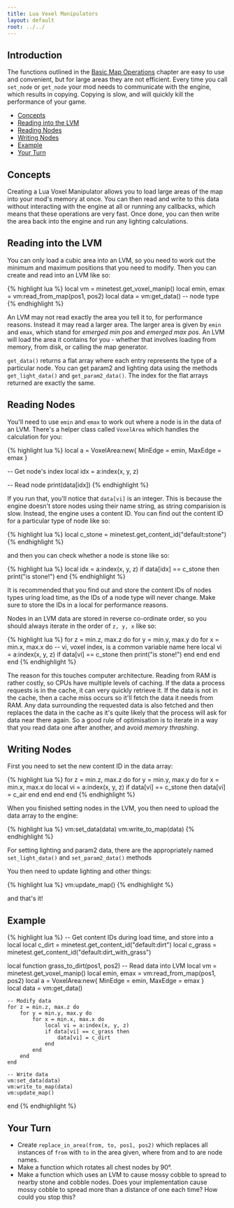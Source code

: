 ```yaml
---
title: Lua Voxel Manipulators
layout: default
root: ../../
---
```


## Introduction

The functions outlined in the [Basic Map Operations](environment.html) chapter
are easy to use and convenient, but for large areas they are not efficient.
Every time you call `set_node` or `get_node` your mod needs to communicate with
the engine, which results in copying. Copying is slow, and will quickly kill the
performance of your game.

* [Concepts](#concepts)
* [Reading into the LVM](#reading-into-the-lvm)
* [Reading Nodes](#reading-nodes)
* [Writing Nodes](#writing-nodes)
* [Example](#example)
* [Your Turn](#your-turn)

## Concepts

Creating a Lua Voxel Manipulator allows you to load large areas of the map into
your mod's memory at once. You can then read and write to this data without
interacting with the engine at all or running any callbacks, which means that
these operations are very fast. Once done, you can then write the area back into
the engine and run any lighting calculations.

## Reading into the LVM

You can only load a cubic area into an LVM, so you need to work out the minimum
and maximum positions that you need to modify. Then you can create and read into
an LVM like so:

{% highlight lua %}
local vm         = minetest.get_voxel_manip()
local emin, emax = vm:read_from_map(pos1, pos2)
local data       = vm:get_data() -- node type
{% endhighlight %}

An LVM may not read exactly the area you tell it to, for performance reasons.
Instead it may read a larger area. The larger area is given by `emin` and `emax`,
which stand for *emerged min pos* and *emerged max pos*. An LVM will load the area
it contains for you - whether that involves loading from memory, from disk, or
calling the map generator.

`get_data()` returns a flat array where each entry represents the type of a
particular node. You can get param2 and lighting data using the methods
`get_light_data()` and `get_param2_data()`. The index for the flat arrays
returned are exactly the same.

## Reading Nodes

You'll need to use `emin` and `emax` to work out where a node is in the data of
an LVM. There's a helper class called `VoxelArea` which handles the calculation
for you:

{% highlight lua %}
local a = VoxelArea:new{
    MinEdge = emin,
    MaxEdge = emax
}

-- Get node's index
local idx = a:index(x, y, z)

-- Read node
print(data[idx])
{% endhighlight %}

If you run that, you'll notice that `data[vi]` is an integer. This is because
the engine doesn't store nodes using their name string, as string comparision
is slow. Instead, the engine uses a content ID. You can find out the content
ID for a particular type of node like so:

{% highlight lua %}
local c_stone = minetest.get_content_id("default:stone")
{% endhighlight %}

and then you can check whether a node is stone like so:

{% highlight lua %}
local idx = a:index(x, y, z)
if data[idx] == c_stone then
    print("is stone!")
end
{% endhighlight %}

It is recommended that you find out and store the content IDs of nodes types
uring load time, as the IDs of a node type will never change. Make sure to store
the IDs in a local for performance reasons.

Nodes in an LVM data are stored in reverse co-ordinate order, so you should
always iterate in the order of `z, y, x` like so:

{% highlight lua %}
for z = min.z, max.z do
    for y = min.y, max.y do
        for x = min.x, max.x do
            -- vi, voxel index, is a common variable name here
            local vi = a:index(x, y, z)
            if data[vi] == c_stone then
                print("is stone!")
            end
        end
    end
end
{% endhighlight %}

The reason for this touches computer architecture. Reading from RAM is rather
costly, so CPUs have multiple levels of caching. If the data a process requests
is in the cache, it can very quickly retrieve it. If the data is not in the cache,
then a cache miss occurs so it'll fetch the data it needs from RAM. Any data
surrounding the requested data is also fetched and then replaces the data in the cache as
it's quite likely that the process will ask for data near there again. So a
good rule of optimisation is to iterate in a way that you read data one after
another, and avoid *memory thrashing*.

## Writing Nodes

First you need to set the new content ID in the data array:

{% highlight lua %}
for z = min.z, max.z do
    for y = min.y, max.y do
        for x = min.x, max.x do
            local vi = a:index(x, y, z)
            if data[vi] == c_stone then
                data[vi] = c_air
            end
        end
    end
end
{% endhighlight %}

When you finished setting nodes in the LVM, you then need to upload the data
array to the engine:

{% highlight lua %}
vm:set_data(data)
vm:write_to_map(data)
{% endhighlight %}

For setting lighting and param2 data, there are the appropriately named
`set_light_data()` and `set_param2_data()` methods

You then need to update lighting and other things:

{% highlight lua %}
vm:update_map()
{% endhighlight %}

and that's it!

## Example

{% highlight lua %}
-- Get content IDs during load time, and store into a local
local c_dirt  = minetest.get_content_id("default:dirt")
local c_grass = minetest.get_content_id("default:dirt_with_grass")

local function grass_to_dirt(pos1, pos2)
    -- Read data into LVM
    local vm = minetest.get_voxel_manip()
    local emin, emax = vm:read_from_map(pos1, pos2)
    local a = VoxelArea:new{
        MinEdge = emin,
        MaxEdge = emax
    }    
    local data = vm:get_data()

    -- Modify data
    for z = min.z, max.z do
        for y = min.y, max.y do
            for x = min.x, max.x do
                local vi = a:index(x, y, z)
                if data[vi] == c_grass then
                    data[vi] = c_dirt
                end
            end
        end
    end

    -- Write data
    vm:set_data(data)
    vm:write_to_map(data)
    vm:update_map()
end
{% endhighlight %}

## Your Turn

* Create `replace_in_area(from, to, pos1, pos2)` which replaces all instances of
  `from` with `to` in the area given, where from and to are node names.
* Make a function which rotates all chest nodes by 90&deg;.
* Make a function which uses an LVM to cause mossy cobble to spread to nearby
  stone and cobble nodes.
  Does your implementation cause mossy cobble to spread more than a distance of one each
  time? How could you stop this?
